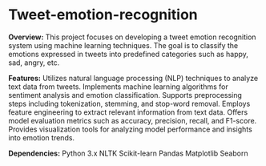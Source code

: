 # Tweet-emotion-recognition
**Overview:**
This project focuses on developing a tweet emotion recognition system using machine learning techniques. The goal is to classify the emotions expressed in tweets into predefined categories such as happy, sad, angry, etc.

**Features:**
Utilizes natural language processing (NLP) techniques to analyze text data from tweets.
Implements machine learning algorithms for sentiment analysis and emotion classification.
Supports preprocessing steps including tokenization, stemming, and stop-word removal.
Employs feature engineering to extract relevant information from text data.
Offers model evaluation metrics such as accuracy, precision, recall, and F1-score.
Provides visualization tools for analyzing model performance and insights into emotion trends.

**Dependencies:**
Python 3.x
NLTK
Scikit-learn
Pandas
Matplotlib
Seaborn
